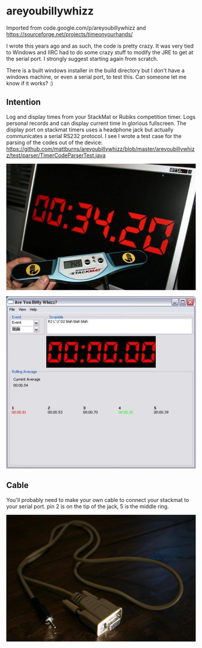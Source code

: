 # areyoubillywhizz
Imported from code.google.com/p/areyoubillywhizz and https://sourceforge.net/projects/timeonyourhands/

I wrote this years ago and as such, the code is pretty crazy. It was very tied to Windows and IIRC had to do some crazy stuff to modify the JRE to get at the serial port. I strongly suggest starting again from scratch. 

There is a built windows installer in the build directory but I don't have a windows machine, or even a serial port, to test this. Can someone let me know if it works? :)

## Intention
Log and display times from your StackMat or Rubiks competition timer. Logs personal records and can display current time in glorious fullscreen. The display port on stackmat timers uses a headphone jack but actually communicates a serial RS232 protocol. I see I wrote a test case for the parsing of the codes out of the device: https://github.com/mattburns/areyoubillywhizz/blob/master/areyoubillywhizz/test/parser/TimerCodeParserTest.java

![display](images/display.jpg?raw=true "display")

![screenshot](images/screenshot.jpg?raw=true "screenshot")

## Cable
You'll probably need to make your own cable to connect your stackmat to your serial port. pin 2 is on the tip of the jack, 5 is the middle ring.

![cable](images/cable.jpg?raw=true "cable")

